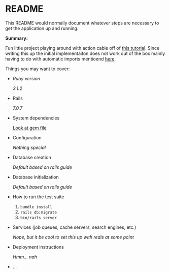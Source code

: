 # README

This README would normally document whatever steps are necessary to get the
application up and running.

**Summary:**

Fun little project playing around with action cable off of [this tutorial](https://dev.to/lucaskuhn/a-simple-guide-to-action-cable-2dk2). Since writing this up the initial implementaiton does not work out of the box mainly having to do with automatic imports mentioend [here](https://stackoverflow.com/questions/72551032/ruby-on-rails-7-action-cable).

Things you may want to cover:

* *Ruby version*

    *3.1.2*

* Rails

    *7.0.7*

* System dependencies

    [Look at gem file](https://github.com/surferbv/action_cable_app/blob/7f7ee18510b464f3d31014e65d2ca5c8db68a4cb/Gemfile#L4) 

* Configuration

    *Nothing special*

* Database creation

    *Default based on rails guide*

* Database initialization

    *Default based on rails guide*

* How to run the test suite

    1. `bundle install`
    2. `rails db:migrate`
    3. `bin/rails server`

* Services (job queues, cache servers, search engines, etc.)

    *Nope, but it be cool to set this up with redis at some point*

* Deployment instructions

    *Hmm... nah*

* ...
